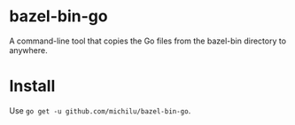 # bazel-bin-go
A command-line tool that copies the Go files from the bazel-bin directory to anywhere.

# Install
Use `go get -u github.com/michilu/bazel-bin-go`.
